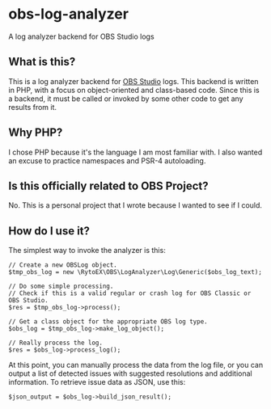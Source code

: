 # obs-log-analyzer
A log analyzer backend for OBS Studio logs


## What is this?

This is a log analyzer backend for [OBS Studio](https://obsproject.com/) 
logs. This backend is written in PHP, with a focus on object-oriented 
and class-based code. Since this is a backend, it must be called or 
invoked by some other code to get any results from it.


## Why PHP?

I chose PHP because it's the language I am most familiar with. I also 
wanted an excuse to practice namespaces and PSR-4 autoloading.


## Is this officially related to OBS Project?

No. This is a personal project that I wrote because I wanted to see if I 
could.


## How do I use it?

The simplest way to invoke the analyzer is this:

```
// Create a new OBSLog object.
$tmp_obs_log = new \RytoEX\OBS\LogAnalyzer\Log\Generic($obs_log_text);

// Do some simple processing.
// Check if this is a valid regular or crash log for OBS Classic or OBS Studio.
$res = $tmp_obs_log->process();

// Get a class object for the appropriate OBS log type.
$obs_log = $tmp_obs_log->make_log_object();

// Really process the log.
$res = $obs_log->process_log();
```

At this point, you can manually process the data from the log file, or 
you can output a list of detected issues with suggested resolutions and 
additional information. To retrieve issue data as JSON, use this:

```
$json_output = $obs_log->build_json_result();
```
